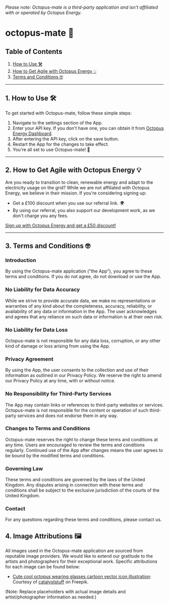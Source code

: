 *Please note: Octopus-mate is a third-party application and isn't affiliated with or operated by Octopus Energy.*

# octopus-mate 🐙

## Table of Contents
1. [How to Use 🛠️](#how-to-use)
2. [How to Get Agile with Octopus Energy 💡](#how-to-get-agile-with-octopus-energy)
3. [Terms and Conditions 🤓](#terms-and-conditions)

---

## 1. How to Use 🛠️ <a name="how-to-use"></a>

To get started with Octopus-mate, follow these simple steps:

1. Navigate to the settings section of the App.
2. Enter your API key. If you don't have one, you can obtain it from [Octopus Energy Dashboard](https://octopus.energy/dashboard/new/accounts/personal-details/api-access).
3. After entering the API key, click on the save button.
4. Restart the App for the changes to take effect.
5. You're all set to use Octopus-mate! 🎉

---

## 2. How to Get Agile with Octopus Energy 💡 <a name="how-to-get-agile-with-octopus-energy"></a>

Are you ready to transition to clean, renewable energy and adapt to the electricity usage on the grid? While we are not affiliated with Octopus Energy, we believe in their mission. If you're considering signing up:

- Get a £100 discount when you use our referral link. 🌍
- By using our referral, you also support our development work, as we don't charge you any fees.

[Sign up with Octopus Energy and get a £50 discount!](https://share.octopus.energy/brass-skunk-32)

---

## 3. Terms and Conditions 🤓 <a name="terms-and-conditions"></a>

### Introduction

By using the Octopus-mate application ("the App"), you agree to these terms and conditions. If you do not agree, do not download or use the App.

### No Liability for Data Accuracy

While we strive to provide accurate data, we make no representations or warranties of any kind about the completeness, accuracy, reliability, or availability of any data or information in the App. The user acknowledges and agrees that any reliance on such data or information is at their own risk.

### No Liability for Data Loss

Octopus-mate is not responsible for any data loss, corruption, or any other kind of damage or loss arising from using the App.

### Privacy Agreement

By using the App, the user consents to the collection and use of their information as outlined in our Privacy Policy. We reserve the right to amend our Privacy Policy at any time, with or without notice.

### No Responsibility for Third-Party Services

The App may contain links or references to third-party websites or services. Octopus-mate is not responsible for the content or operation of such third-party services and does not endorse them in any way.

### Changes to Terms and Conditions

Octopus-mate reserves the right to change these terms and conditions at any time. Users are encouraged to review the terms and conditions regularly. Continued use of the App after changes means the user agrees to be bound by the modified terms and conditions.

### Governing Law

These terms and conditions are governed by the laws of the United Kingdom. Any disputes arising in connection with these terms and conditions shall be subject to the exclusive jurisdiction of the courts of the United Kingdom.

### Contact

For any questions regarding these terms and conditions, please contact us.


## 4. Image Attributions 🖼️ <a name="image-attributions"></a>

All images used in the Octopus-mate application are sourced from reputable image providers. We would like to extend our gratitude to the artists and photographers for their exceptional work. Specific attributions for each image can be found below:

- [Cute cool octopus wearing glasses cartoon vector icon illustration](https://www.freepik.com/free-vector/cute-cool-octopus-wearing-glasses-cartoon-vector-icon-illustration-animal-fashion-icon-isolated-flat_65861697.htm#query=octopus&position=34&from_view=search&track=sph): Courtesy of [catalyststuff](https://www.freepik.com/catalyststuff) on Freepik.

(Note: Replace placeholders with actual image details and artist/photographer information as needed.)
